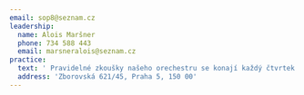 ```yaml
---
email: sop8@seznam.cz
leadership:
  name: Alois Maršner
  phone: 734 588 443
  email: marsneralois@seznam.cz
practice:
  text: ' Pravidelné zkoušky našeho orechestru se konají každý čtvrtek od 18:00 do 20:30, v budově Gymnázium Christiana Dopplera'
  address: 'Zborovská 621/45, Praha 5, 150 00'
---
```


